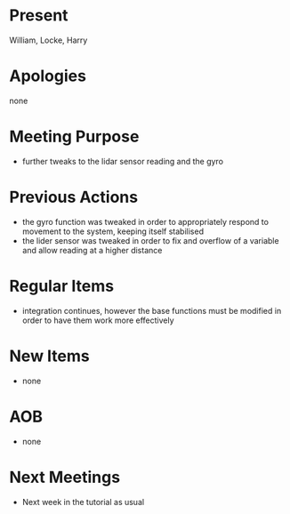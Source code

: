 # Present

William, Locke, Harry

# Apologies

none

# Meeting Purpose

- further tweaks to the lidar sensor reading and the gyro

# Previous Actions

- the gyro function was tweaked in order to appropriately respond to movement to the system, keeping itself stabilised
- the lider sensor was tweaked in order to fix and overflow of a variable and allow reading at a higher distance

# Regular Items

- integration continues, however the base functions must be modified in order to have them work more effectively

# New Items

- none

# AOB

- none

# Next Meetings

- Next week in the tutorial as usual

